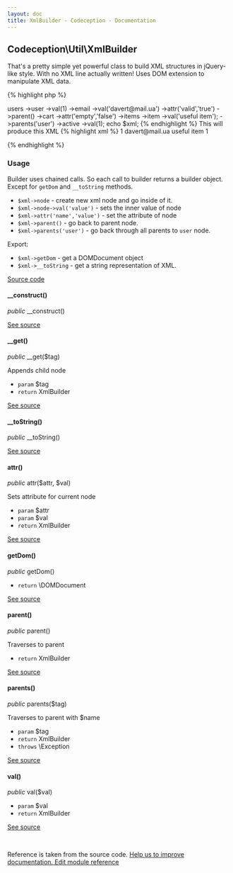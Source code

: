 ```yaml
---
layout: doc
title: XmlBuilder - Codeception - Documentation
---
```



## Codeception\Util\XmlBuilder



That's a pretty simple yet powerful class to build XML structures in jQuery-like style.
With no XML line actually written!
Uses DOM extension to manipulate XML data.


{% highlight php %}

<?php
$xml = new \Codeception\Util\XmlBuilder();
$xml->users
   ->user
       ->val(1)
       ->email
           ->val('davert@mail.ua')
           ->attr('valid','true')
           ->parent()
       ->cart
           ->attr('empty','false')
           ->items
               ->item
                   ->val('useful item');
               ->parents('user')
       ->active
           ->val(1);
echo $xml;

{% endhighlight %}

This will produce this XML

{% highlight xml %}

<?xml version="1.0"?>
<users>
   <user>
       1
       <email valid="true">davert@mail.ua</email>
       <cart empty="false">
           <items>
               <item>useful item</item>
           </items>
       </cart>
       <active>1</active>
   </user>
</users>

{% endhighlight %}

### Usage

Builder uses chained calls. So each call to builder returns a builder object.
Except for `getDom` and `__toString` methods.

 * `$xml->node` - create new xml node and go inside of it.
 * `$xml->node->val('value')` - sets the inner value of node
 * `$xml->attr('name','value')` - set the attribute of node
 * `$xml->parent()` - go back to parent node.
 * `$xml->parents('user')` - go back through all parents to `user` node.

Export:

 * `$xml->getDom` - get a DOMDocument object
 * `$xml->__toString` - get a string representation of XML.

[Source code](https://github.com/Codeception/Codeception/blob/4.0/src/Codeception/Util/XmlBuilder.php)


#### __construct()

 *public* __construct() 

[See source](https://github.com/Codeception/Codeception/blob/4.0/src/Codeception/Util/XmlBuilder.php#L80)

#### __get()

 *public* __get($tag) 

Appends child node

 * `param` $tag
 * `return` XmlBuilder

[See source](https://github.com/Codeception/Codeception/blob/4.0/src/Codeception/Util/XmlBuilder.php#L93)

#### __toString()

 *public* __toString() 

[See source](https://github.com/Codeception/Codeception/blob/4.0/src/Codeception/Util/XmlBuilder.php#L165)

#### attr()

 *public* attr($attr, $val) 

Sets attribute for current node

 * `param` $attr
 * `param` $val
 * `return` XmlBuilder

[See source](https://github.com/Codeception/Codeception/blob/4.0/src/Codeception/Util/XmlBuilder.php#L120)

#### getDom()

 *public* getDom() 
 * `return` \DOMDocument

[See source](https://github.com/Codeception/Codeception/blob/4.0/src/Codeception/Util/XmlBuilder.php#L173)

#### parent()

 *public* parent() 

Traverses to parent
 * `return` XmlBuilder

[See source](https://github.com/Codeception/Codeception/blob/4.0/src/Codeception/Util/XmlBuilder.php#L131)

#### parents()

 *public* parents($tag) 

Traverses to parent with $name

 * `param` $tag
 * `return` XmlBuilder
 * `throws` \Exception

[See source](https://github.com/Codeception/Codeception/blob/4.0/src/Codeception/Util/XmlBuilder.php#L145)

#### val()

 *public* val($val) 

 * `param` $val
 * `return` XmlBuilder

[See source](https://github.com/Codeception/Codeception/blob/4.0/src/Codeception/Util/XmlBuilder.php#L106)

<p>&nbsp;</p><div class="alert alert-warning">Reference is taken from the source code. <a href="https://github.com/Codeception/Codeception/blob/4.0/src/Codeception/Util/XmlBuilder.php">Help us to improve documentation. Edit module reference</a></div>
